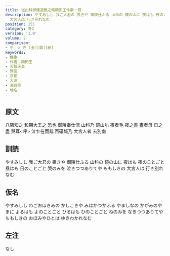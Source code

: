 ```yaml
---
title: 従山科御陵退散之時額田王作歌一首
description: やすみしし 我ご大君の 畏きや 御陵仕ふる 山科の 鏡の山に 夜はも 夜のことごと 昼はも 日のことごと 哭のみを 泣きつつありてや ももしきの
  大宮人は 行き別れなむ
position: 155
category: 巻2
version: '1.0'
volume: 2
comparison:
- 乎 -> 呼 [金][類][紀]
keywords:
- 挽歌
- 作者：額田王
- 天智天皇
- 殯宮
- 京都
- 大津
- 滋賀県
- 地名
---
```


## 原文

八隅知之 和期大王之 恐也 御陵奉仕流 山科乃 鏡山尓 夜者毛 夜之盡 晝者母 日之盡 哭耳<呼> 泣乍在而哉 百礒城乃 大宮人者 去別南

## 訓読

やすみしし 我ご大君の 畏きや 御陵仕ふる 山科の 鏡の山に 夜はも 夜のことごと 昼はも 日のことごと 哭のみを 泣きつつありてや ももしきの 大宮人は 行き別れなむ

## 仮名

やすみしし わごおほきみの かしこきや みはかつかふる やましなの かがみのやまに よるはも よのことごと ひるはも ひのことごと ねのみを なきつつありてや ももしきの おほみやひとは ゆきわかれなむ

## 左注

なし
